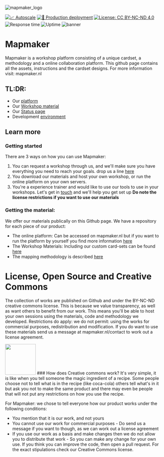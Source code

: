 ![mapmaker_logo](https://user-images.githubusercontent.com/71013416/235667781-5f015188-a834-4409-be82-df9ca07680ed.png)


[![📈 Autoscale](https://github.com/two-trick-pony-NL/mapmaker/actions/workflows/autoscale.yml/badge.svg?branch=master)](https://github.com/two-trick-pony-NL/mapmaker/actions/workflows/autoscale.yml)
[![🚀 Production deployment](https://github.com/two-trick-pony-NL/mapmaker/actions/workflows/productiondeploy.yml/badge.svg)](https://github.com/two-trick-pony-NL/mapmaker/actions/workflows/productiondeploy.yml)
[![License: CC BY-NC-ND 4.0](https://img.shields.io/badge/License-CC_BY--NC--ND_4.0-lightgrey.svg)](https://creativecommons.org/licenses/by-nc-nd/4.0/)
![Response time](https://img.shields.io/endpoint?url=https%3A%2F%2Fraw.githubusercontent.com%2Fupptime%2Fupptime%2Fmaster%2Fapi%2Fgoogle%2Fresponse-time.json)
![Uptime](https://img.shields.io/endpoint?url=https%3A%2F%2Fraw.githubusercontent.com%2Fupptime%2Fupptime%2Fmaster%2Fapi%2Fgoogle%2Fuptime.json)
![banner](https://user-images.githubusercontent.com/71013416/235923153-98dfe26f-e4b1-4577-bed3-493384429f4b.png)

# Mapmaker
Mapmaker is a workshop platform consisting of a unique cardset, a methodology and a online collaboration platform.
This github page contains all the assets, instructions and the cardset designs. For more information visit: mapmaker.nl

## TL:DR:
- Our [platform](https://mapmaker.nl)
- Our [Workshop material]( https://github.com/mapmaker-workshop-tools/physical-workshop-material)
- Our [Status page](https://status.mapmaker.nl)
- Development [environment](https://triage.mapmaker.nl)

## Learn more
### Getting started
There are 3 ways on how you can use Mapmaker: 
1. You can request a workshop through us, and we'll make sure you have everything you need to reach your goals. drop us a line  [here](https://mapmaker.nl/contact) 
2. You download our materials and host your own workshop, or run the online platform on your own servers. 
3. You're a experience trainer and would like to use our tools to use in your workshops. Let's get in [touch](https://mapmaker.nl/contact) and we'll help you get set up
__Do note the license restrictions if you want to use our materials__

### Getting the material: 
We offer our materials publically on this Github page. We have a repository for each piece of our product: 
- The online platform: Can be accessed on mapmaker.nl but if you want to run the platform by yourself you find more information [here](https://github.com/mapmaker-workshop-tools/mapmaker-platform)
- The Workshop Materials: Including our custom card-sets can be found [here](https://github.com/mapmaker-workshop-tools/mapmaker-cardset)
- The mapping methodology is described  [here](https://github.com/mapmaker-workshop-tools/mapmaker-cardset)


# License, Open Source and Creative Commons
The collection of works are published on Github and under the BY-NC-ND creative commons license.  This is because we value transparency, as well as want others to benefit from our work. This means you'll be able to host your own sessions using the materials, code and methodology we developed. Restrictions do apply: we do not permit: using the works for commercial purposes, redistribution and modification. If you do want to use these materials send us a message at mapmaker.nl/contact to work out a license agreement.

<img src="https://user-images.githubusercontent.com/71013416/230730932-b32e5048-5d7f-4f81-9df1-bfc658f6f5e4.png" width="100">
### How does Creative commons work?
It's very simple, it is like when you tell someone the magic ingredient of a recipe. Some people choose not to tell what is in the recipe (like coca-cola) others tell what's in it but ask you not to make the same product and there may even be people that will not put any restrictions on how you use the recipe.

For Mapmaker: we chose to tell everyone how our product works under the following conditions:
- You mention that it is our work, and not yours
- You cannot use our work for commercial purposes - Do send us a message if you want to though, as we can work out a license agreement
- If you use our work as a basis and make changes then we do not allow you to distribute that work - So you can make any change for your own use. If you think you can improve the code, then open a pull request.
For the exact stipulations check our Creative Commons license.



